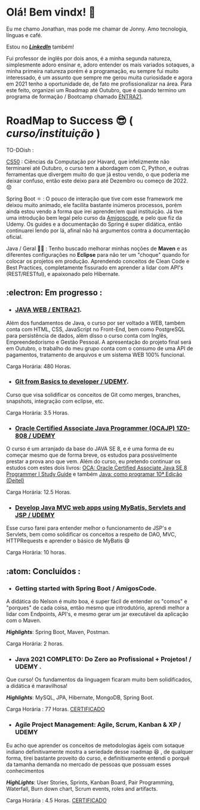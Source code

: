
#  Olá! Bem vindx! :wave:

Eu me chamo Jonathan, mas pode me chamar de Jonny. Amo tecnologia, línguas e café. 

Estou no [***LinkedIn***](https://www.linkedin.com/in/jonathanhflores/) também!

Fui professor de inglês por dois anos, é a minha segunda natureza, simplesmente adoro ensinar e, adoro entender os mais variados sotaques,
a minha primeira natureza porém é a programação, eu sempre fui muito interessado, é um assunto que sempre me gerou muita curiosidade e
agora em 2021 tenho a oportunidade de, de fato me profissionalizar na área. 
Para este feito, organizei um Roadmap até Outubro, que é quando termino um programa de formação / Bootcamp chamado [ENTRA21](https://www.entra21.com.br/).


# RoadMap to Success :sunglasses: ( *curso/instituição* )

TO-DOish : 

[CS50](https://cs50.harvard.edu/x/2021/) : Ciências da Computação por Havard, que infelizmente não terminarei até Outubro,
o curso tem a abordagem com C, Python, e outras ferramentas que divergem muito do que já estou vendo, o que poderia me deixar confuso,
então este deixo para até Dezembro ou começo de 2022. :worried:

Spring Boot :atom_symbol: : O pouco de interação que tive com esse framework me deixou muito animado, ele facilita bastante inúmeros processos,
porém ainda estou vendo a forma que irei aprender/em qual instituição. Já tive uma introdução bem legal pelo curso da [Amigoscode](https://amigoscode.com/p/spring-boot), e
pelo que fiz da Udemy. Os guides e a documentação do Spring é super didática, então continuarei lendo por lá, afinal não há argumentos contra a documentação oficial.

Java / Geral :man_student: : Tenho buscado melhorar minhas noções de **Maven** e as diferentes configurações no **Eclipse** para não ter um "choque"
quando for colocar os projetos em produção. Aprendendo conceitos de Clean Code e Best Practices, completamente fissurado em aprender a lidar com API's (REST/RESTful),
e apaixonado pelo Hibernate.


## :electron:  Em progresso :

- ### [JAVA WEB / ENTRA21](https://www.entra21.com.br/).

Além dos fundamentos de Java, o curso por ser voltado a WEB, também conta com HTML, CSS, JavaScript no Front-End,
bem como PostgreSQL para persistência de dados, além disso o curso conta com Inglês, Empreendedorismo e Gestão Pessoal.
A apresentação do projeto final será em Outubro, o trabalho do meu grupo conta com o consumo de uma API de pagamentos,
tratamento de arquivos e um sistema WEB 100% funcional.

Carga Horária: 480 Horas.

- ### [Git from Basics to developer / UDEMY](https://www.udemy.com/course/git-learnit/).

Curso que visa solidificar os conceitos de Git como merges, branches, snapshots, integração com eclipse, etc.

Carga Horária: 3.5 Horas.

- ### [Oracle Certified Associate Java Programmer (OCAJP) 1Z0-808 / UDEMY](https://www.udemy.com/course/oracle-certification-1z0-808-and-1z0-811-learnit/)

O curso é um arranjado da base do JAVA SE 8,  e é uma forma de eu começar mesmo que de forma breve, os estudos para possivelmente prestar a prova ano que vem. Além do curso,
eu pretendo continuar os estudos com estes dois livros: [OCA: Oracle Certified Associate Java SE 8 Programmer I Study Guide](https://www.amazon.com.br/dp/B00R04DF3I/ref=dp-kindle-redirect?_encoding=UTF8&btkr=1) e também [Java: como programar 10ª Edição (Deitel)](https://www.amazon.com/Java-programar-Portuguese-Paul-Deitel-ebook/dp/B01IPIN4WO)

Carga Horária: 12.5 Horas.

- ### [Develop Java MVC web apps using MyBatis, Servlets and JSP / UDEMY](https://www.udemy.com/course/develop-java-mvc-web-apps-using-mybatis-servlets-and-jsp/)

Esse curso farei para entender melhor o funcionamento de JSP's e Servlets, bem como solidificar os conceitos a respeito de DAO, MVC, HTTPRequests e aprender o básico de MyBatis 😄

Carga Horária: 10 horas.

## :atom: Concluídos :

- ### Getting started with Spring Boot / AmigosCode.

A didática do Nelson é muito boa, é super fácil de entender os "comos" e "porques" de cada coisa, então mesmo que introdutório, aprendi melhor a lidar com Endpoints, API's, e
mesmo gerar um jar executável da aplicação com o Maven.

***Highlights***: Spring Boot, Maven, Postman.

Carga Horária: 2 horas.


- ### Java 2021 COMPLETO: Do Zero ao Profissional + Projetos! / UDEMY .

Que curso! Os fundamentos da
linguagem ficaram muito bem solidificados, a didática é maravilhosa! 

***Highlights***: MySQL, JPA, Hibernate, MongoDB, Spring Boot.

Carga Horária : 77 Horas. [CERTIFICADO](https://www.udemy.com/certificate/UC-1c42f6ea-b694-4668-a108-9d4bc58643d2/)



- ### Agile Project Management: Agile, Scrum, Kanban & XP / UDEMY

Eu acho que aprender os conceitos de metodologias ágeis com sotaque indiano definitivamente mostra a seriedade desse roadmap :laughing: ,
de qualquer forma, tirei bastante proveito do curso, e definitivamente entendi o porquê da tamanha demanda no mercado de pessoas que possuam esses conhecimentos

***HighLights***: User Stories, Sprints, Kanban Board, Pair Programming, Waterfall, Burn down chart, Scrum events, roles and artifacts.

Carga Horária : 4.5 Horas. [CERTIFICADO](https://www.udemy.com/certificate/UC-e34c335a-b293-418b-906c-fcda4bd28747/)
